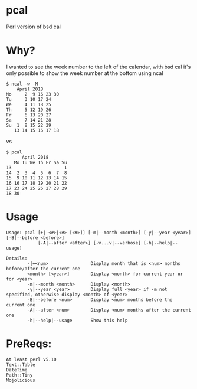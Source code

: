 # pcal
Perl version of bsd cal

# Why?
I wanted to see the week number to the left of the calendar,
with bsd cal it's only possible to show the week number at
the bottom using ncal

```
$ ncal -w -M
    April 2018
Mo     2  9 16 23 30
Tu     3 10 17 24
We     4 11 18 25
Th     5 12 19 26
Fr     6 13 20 27
Sa     7 14 21 28
Su  1  8 15 22 29
   13 14 15 16 17 18
```
vs
```
$ pcal
      April 2018
   Mo Tu We Th Fr Sa Su
13                    1
14  2  3  4  5  6  7  8
15  9 10 11 12 13 14 15
16 16 17 18 19 20 21 22
17 23 24 25 26 27 28 29
18 30
```

# Usage
```
Usage: pcal [+|-<#>|<#> [<#>]] [-m|--month <month>] [-y|--year <year>] [-B|--before <before>]
            [-A|--after <after>] [-v...v|--verbose] [-h|--help|--usage]

Details:
        -|+<num>                Display month that is <num> months before/after the current one
        <month> [<year>]        Display <month> for current year or for <year>
        -m|--month <month>      Display <month>
        -y|--year <year>        Display full <year> if -m not specified, otherwise display <month> of <year>
        -B|--before <num>       Display <num> months before the current one
        -A|--after <num>        Display <num> months after the current one
        -h|--help|--usage       Show this help
```

# PreReqs:
```
At least perl v5.10
Text::Table
DateTime
Path::Tiny
Mojolicious

```
